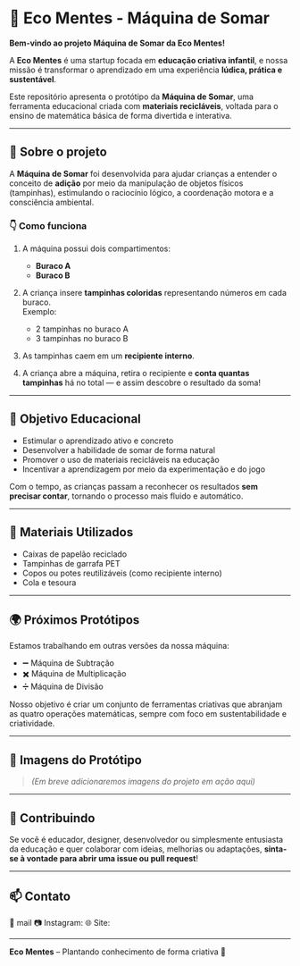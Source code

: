 # 🌱 Eco Mentes - Máquina de Somar

**Bem-vindo ao projeto Máquina de Somar da Eco Mentes!**

A **Eco Mentes** é uma startup focada em **educação criativa infantil**, e nossa missão é transformar o aprendizado em uma experiência **lúdica, prática e sustentável**.

Este repositório apresenta o protótipo da **Máquina de Somar**, uma ferramenta educacional criada com **materiais recicláveis**, voltada para o ensino de matemática básica de forma divertida e interativa.

---

## 🚀 Sobre o projeto

A **Máquina de Somar** foi desenvolvida para ajudar crianças a entender o conceito de **adição** por meio da manipulação de objetos físicos (tampinhas), estimulando o raciocínio lógico, a coordenação motora e a consciência ambiental.

### 👇 Como funciona

1. A máquina possui dois compartimentos:
   - **Buraco A**
   - **Buraco B**

2. A criança insere **tampinhas coloridas** representando números em cada buraco.  
   Exemplo:
   - 2 tampinhas no buraco A
   - 3 tampinhas no buraco B

3. As tampinhas caem em um **recipiente interno**.

4. A criança abre a máquina, retira o recipiente e **conta quantas tampinhas** há no total — e assim descobre o resultado da soma!

---

## 🎯 Objetivo Educacional

- Estimular o aprendizado ativo e concreto
- Desenvolver a habilidade de somar de forma natural
- Promover o uso de materiais recicláveis na educação
- Incentivar a aprendizagem por meio da experimentação e do jogo

Com o tempo, as crianças passam a reconhecer os resultados **sem precisar contar**, tornando o processo mais fluido e automático.

---

## 🔧 Materiais Utilizados

- Caixas de papelão reciclado
- Tampinhas de garrafa PET
- Copos ou potes reutilizáveis (como recipiente interno)
- Cola e tesoura

---

## 🌍 Próximos Protótipos

Estamos trabalhando em outras versões da nossa máquina:

- ➖ Máquina de Subtração
- ✖️ Máquina de Multiplicação
- ➗ Máquina de Divisão

Nosso objetivo é criar um conjunto de ferramentas criativas que abranjam as quatro operações matemáticas, sempre com foco em sustentabilidade e criatividade.

---

## 📸 Imagens do Protótipo

> _(Em breve adicionaremos imagens do projeto em ação aqui)_

---

## 🤝 Contribuindo

Se você é educador, designer, desenvolvedor ou simplesmente entusiasta da educação e quer colaborar com ideias, melhorias ou adaptações, **sinta-se à vontade para abrir uma issue ou pull request**!

---

## 📫 Contato

📧 mail
📷 Instagram: 
🌐 Site: 

---

**Eco Mentes** – Plantando conhecimento de forma criativa 🌱  
